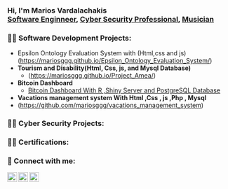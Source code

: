 <h3>Hi, I'm Marios Vardalachakis <br/><a href="https://github.com/mariosggg">Software Enginneer</a>, <a href="https://www.linkedin.com/in/marios-vardalachakis-0994137a/">Cyber Security Professional</a>, <a href="">Musician</a></h3>

<h3>👨‍💻 Software Development Projects:</h3>

  
  - Epsilon Ontology Evaluation System with (Html,css and js) (https://mariosggg.github.io/Epsilon_Ontology_Evaluation_System/)
- <b>Tourism and Disability(Html, Css, js, and Mysql Database)</b>
  - (https://mariosggg.github.io/Project_Amea/)
- <b>Bitcoin Dashboard</b>
  - [Bitcoin Dashboard With R ,Shiny Server and PostgreSQL Database](https://github.com/mariosggg/BitcoinDashboard)
- <b>Vacations management system With Html ,Css , js ,Php , Mysql </b>
- (https://github.com/mariosggg/vacations_management_system)
    
<h3>👨‍💻 Cyber Security Projects:</h3>









<h3>👨‍💻 Certifications:</h3>








<h3> 🤳 Connect with me:</h3>

[<img align="left" alt="Marios Vardalachakis | YouTube" width="22px" src="https://cdn.jsdelivr.net/npm/simple-icons@v3/icons/youtube.svg" />][youtube]
[<img align="left" alt="Marios Vardalachakis | LinkedIn" width="22px" src="https://cdn.jsdelivr.net/npm/simple-icons@v3/icons/linkedin.svg" />][linkedin]
[<img align="left" alt="Marios Vardalachakis | Instagram" width="22px" src="https://cdn.jsdelivr.net/npm/simple-icons@v3/icons/instagram.svg" />][instagram]

[youtube]: https://youtube.com/user/marioskriti2
[instagram]: https://www.instagram.com/mariosvardalachakis/
[linkedin]: https://www.linkedin.com/in/marios-vardalachakis-0994137a/
